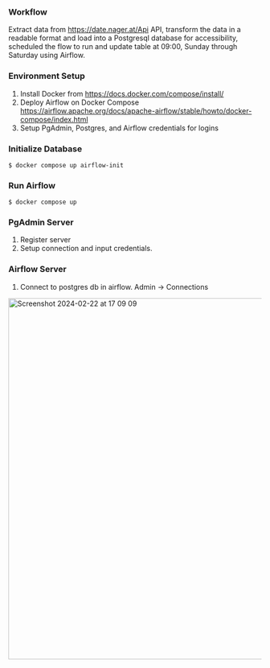### Workflow

Extract data from https://date.nager.at/Api API, transform the data in a readable format and load into a Postgresql database for accessibility, scheduled the flow to run and update table at 09:00, Sunday through Saturday using Airflow.

### Environment Setup
1. Install Docker from https://docs.docker.com/compose/install/
2. Deploy Airflow on Docker Compose https://airflow.apache.org/docs/apache-airflow/stable/howto/docker-compose/index.html
3. Setup PgAdmin, Postgres, and Airflow credentials for logins

### Initialize Database
```
$ docker compose up airflow-init
```

### Run Airflow
```
$ docker compose up
```

### PgAdmin Server
1. Register server
2. Setup connection and input credentials.

### Airflow Server
1. Connect to postgres db in airflow. Admin -> Connections

<img width="718" alt="Screenshot 2024-02-22 at 17 09 09" src="https://github.com/toludoyin/public-holiday-pipeline/assets/76572085/dc710a18-82d9-4629-8201-90cf7b356c30">
